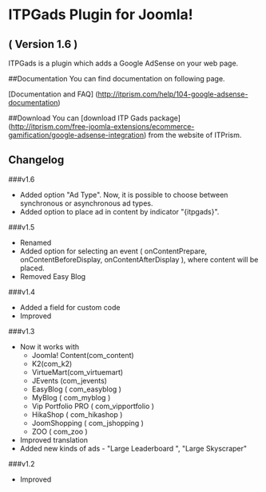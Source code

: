ITPGads Plugin for Joomla!
==========================
( Version 1.6 )
--------------------------

ITPGads is a plugin which adds a Google AdSense on your web page.

##Documentation
You can find documentation on following page.

[Documentation and FAQ] (http://itprism.com/help/104-google-adsense-documentation)

##Download
You can [download ITP Gads package] (http://itprism.com/free-joomla-extensions/ecommerce-gamification/google-adsense-integration) from the website of ITPrism.

Changelog
---------

###v1.6
* Added option "Ad Type". Now, it is possible to choose between synchronous or asynchronous ad types.
* Added option to place ad in content by indicator "{itpgads}".

###v1.5
* Renamed
* Added option for selecting an event ( onContentPrepare, onContentBeforeDisplay, onContentAfterDisplay ), where content will be placed. 
* Removed Easy Blog

###v1.4
* Added a field for custom code
* Improved

###v1.3
* Now it works with 
    * Joomla! Content(com_content)
    * K2(com_k2)
    * VirtueMart(com_virtuemart)
    * JEvents (com_jevents)
    * EasyBlog ( com_easyblog )
    * MyBlog ( com_myblog )
    * Vip Portfolio PRO ( com_vipportfolio )
    * HikaShop ( com_hikashop )
    * JoomShopping ( com_jshopping )
    * ZOO ( com_zoo )
* Improved translation
* Added new kinds of ads - "Large Leaderboard ", "Large Skyscraper" 

###v1.2
* Improved 